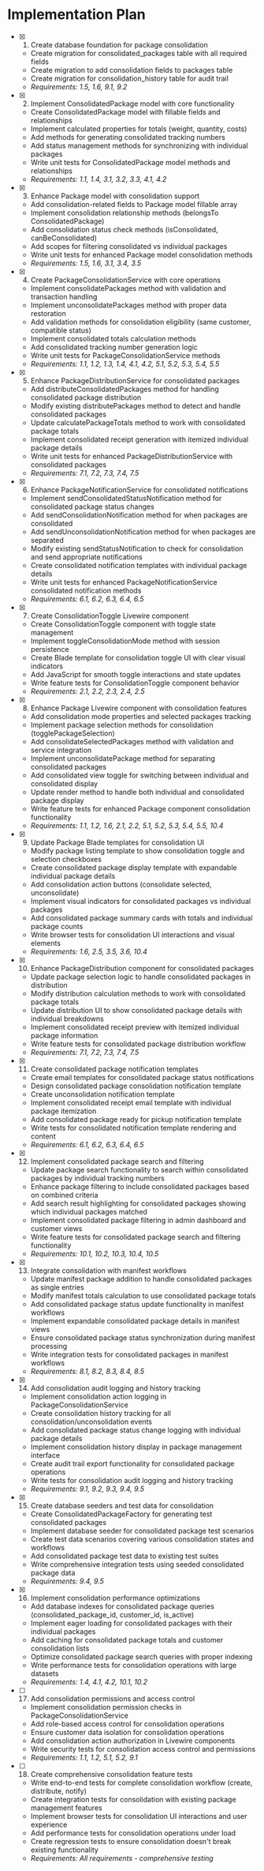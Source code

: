 # Implementation Plan

- [x] 1. Create database foundation for package consolidation
  - Create migration for consolidated_packages table with all required fields
  - Create migration to add consolidation fields to packages table
  - Create migration for consolidation_history table for audit trail
  - _Requirements: 1.5, 1.6, 9.1, 9.2_

- [x] 2. Implement ConsolidatedPackage model with core functionality
  - Create ConsolidatedPackage model with fillable fields and relationships
  - Implement calculated properties for totals (weight, quantity, costs)
  - Add methods for generating consolidated tracking numbers
  - Add status management methods for synchronizing with individual packages
  - Write unit tests for ConsolidatedPackage model methods and relationships
  - _Requirements: 1.1, 1.4, 3.1, 3.2, 3.3, 4.1, 4.2_

- [x] 3. Enhance Package model with consolidation support
  - Add consolidation-related fields to Package model fillable array
  - Implement consolidation relationship methods (belongsTo ConsolidatedPackage)
  - Add consolidation status check methods (isConsolidated, canBeConsolidated)
  - Add scopes for filtering consolidated vs individual packages
  - Write unit tests for enhanced Package model consolidation methods
  - _Requirements: 1.5, 1.6, 3.1, 3.4, 3.5_

- [x] 4. Create PackageConsolidationService with core operations
  - Implement consolidatePackages method with validation and transaction handling
  - Implement unconsolidatePackages method with proper data restoration
  - Add validation methods for consolidation eligibility (same customer, compatible status)
  - Implement consolidated totals calculation methods
  - Add consolidated tracking number generation logic
  - Write unit tests for PackageConsolidationService methods
  - _Requirements: 1.1, 1.2, 1.3, 1.4, 4.1, 4.2, 5.1, 5.2, 5.3, 5.4, 5.5_

- [x] 5. Enhance PackageDistributionService for consolidated packages
  - Add distributeConsolidatedPackages method for handling consolidated package distribution
  - Modify existing distributePackages method to detect and handle consolidated packages
  - Update calculatePackageTotals method to work with consolidated package totals
  - Implement consolidated receipt generation with itemized individual package details
  - Write unit tests for enhanced PackageDistributionService with consolidated packages
  - _Requirements: 7.1, 7.2, 7.3, 7.4, 7.5_

- [x] 6. Enhance PackageNotificationService for consolidated notifications
  - Implement sendConsolidatedStatusNotification method for consolidated package status changes
  - Add sendConsolidationNotification method for when packages are consolidated
  - Add sendUnconsolidationNotification method for when packages are separated
  - Modify existing sendStatusNotification to check for consolidation and send appropriate notifications
  - Create consolidated notification templates with individual package details
  - Write unit tests for enhanced PackageNotificationService consolidated notification methods
  - _Requirements: 6.1, 6.2, 6.3, 6.4, 6.5_

- [x] 7. Create ConsolidationToggle Livewire component
  - Create ConsolidationToggle component with toggle state management
  - Implement toggleConsolidationMode method with session persistence
  - Create Blade template for consolidation toggle UI with clear visual indicators
  - Add JavaScript for smooth toggle interactions and state updates
  - Write feature tests for ConsolidationToggle component behavior
  - _Requirements: 2.1, 2.2, 2.3, 2.4, 2.5_

- [x] 8. Enhance Package Livewire component with consolidation features
  - Add consolidation mode properties and selected packages tracking
  - Implement package selection methods for consolidation (togglePackageSelection)
  - Add consolidateSelectedPackages method with validation and service integration
  - Implement unconsolidatePackage method for separating consolidated packages
  - Add consolidated view toggle for switching between individual and consolidated display
  - Update render method to handle both individual and consolidated package display
  - Write feature tests for enhanced Package component consolidation functionality
  - _Requirements: 1.1, 1.2, 1.6, 2.1, 2.2, 5.1, 5.2, 5.3, 5.4, 5.5, 10.4_

- [x] 9. Update Package Blade templates for consolidation UI
  - Modify package listing template to show consolidation toggle and selection checkboxes
  - Create consolidated package display template with expandable individual package details
  - Add consolidation action buttons (consolidate selected, unconsolidate)
  - Implement visual indicators for consolidated packages vs individual packages
  - Add consolidated package summary cards with totals and individual package counts
  - Write browser tests for consolidation UI interactions and visual elements
  - _Requirements: 1.6, 2.5, 3.5, 3.6, 10.4_

- [x] 10. Enhance PackageDistribution component for consolidated packages
  - Update package selection logic to handle consolidated packages in distribution
  - Modify distribution calculation methods to work with consolidated package totals
  - Update distribution UI to show consolidated package details with individual breakdowns
  - Implement consolidated receipt preview with itemized individual package information
  - Write feature tests for consolidated package distribution workflow
  - _Requirements: 7.1, 7.2, 7.3, 7.4, 7.5_

- [x] 11. Create consolidated package notification templates
  - Create email templates for consolidated package status notifications
  - Design consolidated package consolidation notification template
  - Create unconsolidation notification template
  - Implement consolidated receipt email template with individual package itemization
  - Add consolidated package ready for pickup notification template
  - Write tests for consolidated notification template rendering and content
  - _Requirements: 6.1, 6.2, 6.3, 6.4, 6.5_

- [x] 12. Implement consolidated package search and filtering
  - Update package search functionality to search within consolidated packages by individual tracking numbers
  - Enhance package filtering to include consolidated packages based on combined criteria
  - Add search result highlighting for consolidated packages showing which individual packages matched
  - Implement consolidated package filtering in admin dashboard and customer views
  - Write feature tests for consolidated package search and filtering functionality
  - _Requirements: 10.1, 10.2, 10.3, 10.4, 10.5_

- [x] 13. Integrate consolidation with manifest workflows
  - Update manifest package addition to handle consolidated packages as single entries
  - Modify manifest totals calculation to use consolidated package totals
  - Add consolidated package status update functionality in manifest workflows
  - Implement expandable consolidated package details in manifest views
  - Ensure consolidated package status synchronization during manifest processing
  - Write integration tests for consolidated packages in manifest workflows
  - _Requirements: 8.1, 8.2, 8.3, 8.4, 8.5_

- [x] 14. Add consolidation audit logging and history tracking
  - Implement consolidation action logging in PackageConsolidationService
  - Create consolidation history tracking for all consolidation/unconsolidation events
  - Add consolidated package status change logging with individual package details
  - Implement consolidation history display in package management interface
  - Create audit trail export functionality for consolidated package operations
  - Write tests for consolidation audit logging and history tracking
  - _Requirements: 9.1, 9.2, 9.3, 9.4, 9.5_

- [x] 15. Create database seeders and test data for consolidation
  - Create ConsolidatedPackageFactory for generating test consolidated packages
  - Implement database seeder for consolidated package test scenarios
  - Create test data scenarios covering various consolidation states and workflows
  - Add consolidated package test data to existing test suites
  - Write comprehensive integration tests using seeded consolidated package data
  - _Requirements: 9.4, 9.5_

- [x] 16. Implement consolidation performance optimizations
  - Add database indexes for consolidated package queries (consolidated_package_id, customer_id, is_active)
  - Implement eager loading for consolidated packages with their individual packages
  - Add caching for consolidated package totals and customer consolidation lists
  - Optimize consolidated package search queries with proper indexing
  - Write performance tests for consolidation operations with large datasets
  - _Requirements: 1.4, 4.1, 4.2, 10.1, 10.2_

- [ ] 17. Add consolidation permissions and access control
  - Implement consolidation permission checks in PackageConsolidationService
  - Add role-based access control for consolidation operations
  - Ensure customer data isolation for consolidation operations
  - Add consolidation action authorization in Livewire components
  - Write security tests for consolidation access control and permissions
  - _Requirements: 1.1, 1.2, 5.1, 5.2, 9.1_

- [ ] 18. Create comprehensive consolidation feature tests
  - Write end-to-end tests for complete consolidation workflow (create, distribute, notify)
  - Create integration tests for consolidation with existing package management features
  - Implement browser tests for consolidation UI interactions and user experience
  - Add performance tests for consolidation operations under load
  - Create regression tests to ensure consolidation doesn't break existing functionality
  - _Requirements: All requirements - comprehensive testing_